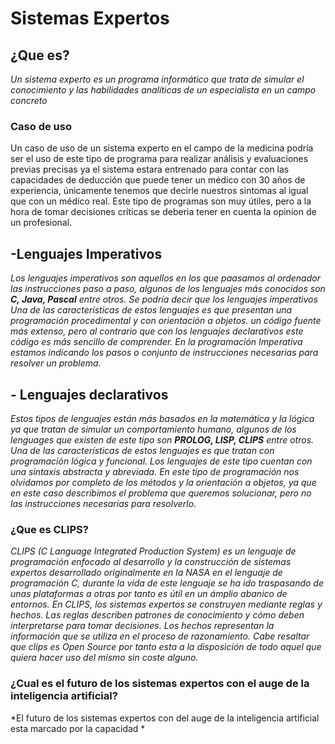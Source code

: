 # Sistemas Expertos

## ¿Que es?
*Un sistema experto es un programa informático que trata de simular el conocimiento y las habilidades analíticas de un
especialista en un campo concreto*

### Caso de uso
Un caso de uso de un sistema experto en el campo de la medicina podría ser el uso de este tipo de programa para realizar 
análisis y evaluaciones previas precisas ya el sistema estara entrenado para contar con las capacidades de deducción que
puede tener un médico con 30 años de experiencia, únicamente tenemos que decirle nuestros sintomas al igual que con un 
médico real. Este tipo de programas son muy útiles, pero a la hora de tomar decisiones críticas se deberia tener en cuenta 
la opinion de un profesional.

## -Lenguajes Imperativos
*Los lenguajes imperativos son aquellos en los que paasamos al ordenador las instrucciones paso a paso, algunos de los
lenguajes más conocidos son **C, Java, Pascal** entre otros. Se podría decir que los lenguajes imperativos Una de las
características de estos lenguajes es que presentan una programación procedimental y con orientación a objetos.
un código fuente más extenso, pero al contrario que con los lenguajes declarativos este código es más sencillo de comprender.
En la programación Imperativa estamos indicando los pasos o conjunto de instrucciones necesarias para resolver un problema.*

## - Lenguajes declarativos
*Estos tipos de lenguajes están más basados en la matemática y la lógica ya que tratan de simular un comportamiento humano,
algunos de los lenguages que existen de este tipo son **PROLOG, LISP, CLIPS** entre otros. Una de las características de 
estos lenguajes es que tratan con programación lógica  y funcional. Los lenguajes de este tipo cuentan con una sintaxis 
abstracta y abreviada. En este tipo de programación nos olvidamos por completo de los métodos y la orientación a objetos, 
ya que en este caso describimos el problema que queremos solucionar, pero no las instrucciones necesarias para resolverlo.*

### ¿Que es CLIPS?
*CLIPS (C Language Integrated Production System) es un lenguaje de programación enfocado al desarrollo y la construcción de 
sistemas expertos desarrollado originalmente en la NASA en el lenguaje de programación C, durante la vida de este lenguaje se 
ha ido traspasando de unas plataformas a otras por tanto es útil en un ámplio abanico de entornos.
En CLIPS, los sistemas expertos se construyen mediante reglas y hechos. Las reglas describen patrones de conocimiento y cómo
deben interpretarse para tomar decisiones. Los hechos representan la información que se utiliza en el proceso de razonamiento.
Cabe resaltar que clips es Open Source por tanto esta a la disposición de todo aquel que quiera hacer uso del mismo sin coste 
alguno.*

### ¿Cual es el futuro de los sistemas expertos con el auge de la inteligencia artificial?
*El futuro de los sistemas expertos con del auge de la inteligencia artificial esta marcado por la capacidad *

